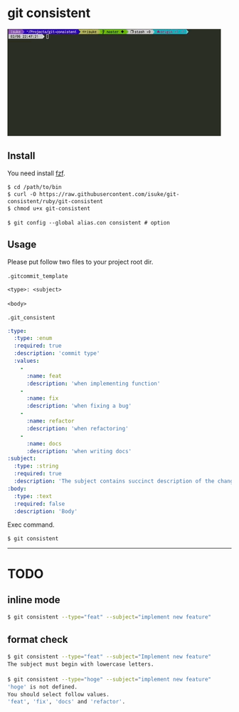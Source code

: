 # git consistent

![anigif01](https://raw.githubusercontent.com/isuke/git-consistent/images/git-consistent01.gif)

## Install

You need install [fzf](https://github.com/junegunn/fzf).

```
$ cd /path/to/bin
$ curl -O https://raw.githubusercontent.com/isuke/git-consistent/ruby/git-consistent
$ chmod u+x git-consistent

$ git config --global alias.con consistent # option
```

## Usage

Please put follow two files to your project root dir.

`.gitcommit_template`
```text:
<type>: <subject>

<body>
```

`.git_consistent`
```yml
:type:
  :type: :enum
  :required: true
  :description: 'commit type'
  :values:
    -
      :name: feat
      :description: 'when implementing function'
    -
      :name: fix
      :description: 'when fixing a bug'
    -
      :name: refactor
      :description: 'when refactoring'
    -
      :name: docs
      :description: 'when writing docs'
:subject:
  :type: :string
  :required: true
  :description: 'The subject contains succinct description of the change'
:body:
  :type: :text
  :required: false
  :description: 'Body'
```

Exec command.

```
$ git consistent
```


---

# TODO

## inline mode

```sh
$ git consistent --type="feat" --subject="implement new feature"
```

## format check

```sh
$ git consistent --type="feat" --subject="Implement new feature"
The subject must begin with lowercase letters.

$ git consistent --type="hoge" --subject="implement new feature"
'hoge' is not defined.
You should select follow values.
'feat', 'fix', 'docs' and 'refactor'.
```
